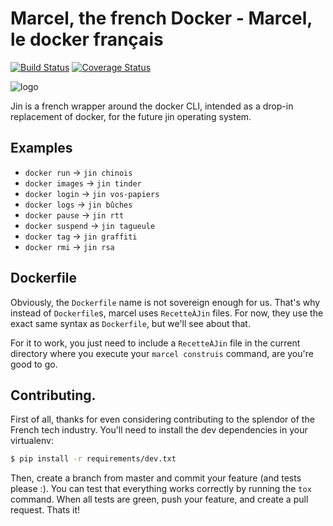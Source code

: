 # Marcel, the french Docker - Marcel, le docker français
[![Build Status](https://travis-ci.org/brouberol/marcel.svg?branch=master)](https://travis-ci.org/brouberol/marcel) [![Coverage Status](https://coveralls.io/repos/github/brouberol/marcel/badge.svg)](https://coveralls.io/github/brouberol/marcel?branch=master)

![logo](https://brouberol.github.io/marcel/images/logo/marcel-logo.png)

Jin is a french wrapper around the docker CLI, intended as a drop-in replacement of docker, for the future jin operating system.

## Examples

* ``docker run`` → ``jin chinois``
* ``docker images`` → ``jin tinder``
* ``docker login`` → ``jin vos-papiers``
* ``docker logs`` → ``jin bûches``
* ``docker pause`` → ``jin rtt``
* ``docker suspend`` → ``jin tagueule``
* ``docker tag`` → ``jin graffiti``
* ``docker rmi`` → ``jin rsa``

## Dockerfile

Obviously, the ``Dockerfile`` name is not sovereign enough for us. That's why instead of ``Dockerfile``s, marcel uses ``RecetteÀJin`` files.
For now, they use the exact same syntax as ``Dockerfile``, but we'll see about that.

For it to work, you just need to include a ``RecetteÀJin`` file in the current directory where you execute your ``marcel construis`` command, are you're good to go.

## Contributing.

First of all, thanks for even considering contributing to the splendor of the French tech industry. You'll need to install the dev dependencies in your virtualenv:

```bash
$ pip install -r requirements/dev.txt
```

Then, create a branch from master and commit your feature (and tests please :). You can test that everything works correctly by running the ``tox`` command.
When all tests are green, push your feature, and create a pull request. Thats it!

